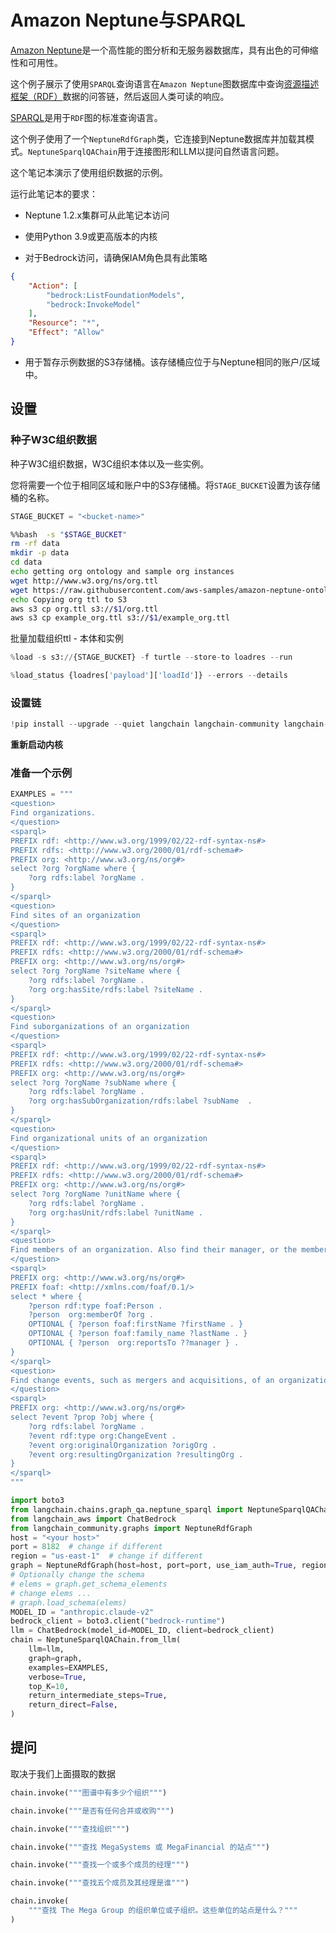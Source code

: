 # Amazon Neptune与SPARQL

[Amazon Neptune](https://aws.amazon.com/neptune/)是一个高性能的图分析和无服务器数据库，具有出色的可伸缩性和可用性。

这个例子展示了使用`SPARQL`查询语言在`Amazon Neptune`图数据库中查询[资源描述框架（RDF）](https://en.wikipedia.org/wiki/Resource_Description_Framework)数据的问答链，然后返回人类可读的响应。

[SPARQL](https://en.wikipedia.org/wiki/SPARQL)是用于`RDF`图的标准查询语言。

这个例子使用了一个`NeptuneRdfGraph`类，它连接到Neptune数据库并加载其模式。`NeptuneSparqlQAChain`用于连接图形和LLM以提问自然语言问题。

这个笔记本演示了使用组织数据的示例。

运行此笔记本的要求：

- Neptune 1.2.x集群可从此笔记本访问

- 使用Python 3.9或更高版本的内核

- 对于Bedrock访问，请确保IAM角色具有此策略

```json
{
    "Action": [
        "bedrock:ListFoundationModels",
        "bedrock:InvokeModel"
    ],
    "Resource": "*",
    "Effect": "Allow"
}
```

- 用于暂存示例数据的S3存储桶。该存储桶应位于与Neptune相同的账户/区域中。

## 设置

### 种子W3C组织数据

种子W3C组织数据，W3C组织本体以及一些实例。

您将需要一个位于相同区域和账户中的S3存储桶。将`STAGE_BUCKET`设置为该存储桶的名称。

```python
STAGE_BUCKET = "<bucket-name>"
```

```bash
%%bash  -s "$STAGE_BUCKET"
rm -rf data
mkdir -p data
cd data
echo getting org ontology and sample org instances
wget http://www.w3.org/ns/org.ttl 
wget https://raw.githubusercontent.com/aws-samples/amazon-neptune-ontology-example-blog/main/data/example_org.ttl 
echo Copying org ttl to S3
aws s3 cp org.ttl s3://$1/org.ttl
aws s3 cp example_org.ttl s3://$1/example_org.ttl
```

批量加载组织ttl - 本体和实例

```python
%load -s s3://{STAGE_BUCKET} -f turtle --store-to loadres --run
```

```python
%load_status {loadres['payload']['loadId']} --errors --details
```

### 设置链

```python
!pip install --upgrade --quiet langchain langchain-community langchain-aws
```

**重新启动内核**

### 准备一个示例

```python
EXAMPLES = """
<question>
Find organizations.
</question>
<sparql>
PREFIX rdf: <http://www.w3.org/1999/02/22-rdf-syntax-ns#> 
PREFIX rdfs: <http://www.w3.org/2000/01/rdf-schema#> 
PREFIX org: <http://www.w3.org/ns/org#> 
select ?org ?orgName where {
    ?org rdfs:label ?orgName .
} 
</sparql>
<question>
Find sites of an organization
</question>
<sparql>
PREFIX rdf: <http://www.w3.org/1999/02/22-rdf-syntax-ns#> 
PREFIX rdfs: <http://www.w3.org/2000/01/rdf-schema#> 
PREFIX org: <http://www.w3.org/ns/org#> 
select ?org ?orgName ?siteName where {
    ?org rdfs:label ?orgName .
    ?org org:hasSite/rdfs:label ?siteName . 
} 
</sparql>
<question>
Find suborganizations of an organization
</question>
<sparql>
PREFIX rdf: <http://www.w3.org/1999/02/22-rdf-syntax-ns#> 
PREFIX rdfs: <http://www.w3.org/2000/01/rdf-schema#> 
PREFIX org: <http://www.w3.org/ns/org#> 
select ?org ?orgName ?subName where {
    ?org rdfs:label ?orgName .
    ?org org:hasSubOrganization/rdfs:label ?subName  .
} 
</sparql>
<question>
Find organizational units of an organization
</question>
<sparql>
PREFIX rdf: <http://www.w3.org/1999/02/22-rdf-syntax-ns#> 
PREFIX rdfs: <http://www.w3.org/2000/01/rdf-schema#> 
PREFIX org: <http://www.w3.org/ns/org#> 
select ?org ?orgName ?unitName where {
    ?org rdfs:label ?orgName .
    ?org org:hasUnit/rdfs:label ?unitName . 
} 
</sparql>
<question>
Find members of an organization. Also find their manager, or the member they report to.
</question>
<sparql>
PREFIX org: <http://www.w3.org/ns/org#> 
PREFIX foaf: <http://xmlns.com/foaf/0.1/> 
select * where {
    ?person rdf:type foaf:Person .
    ?person  org:memberOf ?org .
    OPTIONAL { ?person foaf:firstName ?firstName . }
    OPTIONAL { ?person foaf:family_name ?lastName . }
    OPTIONAL { ?person  org:reportsTo ??manager } .
}
</sparql>
<question>
Find change events, such as mergers and acquisitions, of an organization
</question>
<sparql>
PREFIX org: <http://www.w3.org/ns/org#> 
select ?event ?prop ?obj where {
    ?org rdfs:label ?orgName .
    ?event rdf:type org:ChangeEvent .
    ?event org:originalOrganization ?origOrg .
    ?event org:resultingOrganization ?resultingOrg .
}
</sparql>
"""
```

```python
import boto3
from langchain.chains.graph_qa.neptune_sparql import NeptuneSparqlQAChain
from langchain_aws import ChatBedrock
from langchain_community.graphs import NeptuneRdfGraph
host = "<your host>"
port = 8182  # change if different
region = "us-east-1"  # change if different
graph = NeptuneRdfGraph(host=host, port=port, use_iam_auth=True, region_name=region)
# Optionally change the schema
# elems = graph.get_schema_elements
# change elems ...
# graph.load_schema(elems)
MODEL_ID = "anthropic.claude-v2"
bedrock_client = boto3.client("bedrock-runtime")
llm = ChatBedrock(model_id=MODEL_ID, client=bedrock_client)
chain = NeptuneSparqlQAChain.from_llm(
    llm=llm,
    graph=graph,
    examples=EXAMPLES,
    verbose=True,
    top_K=10,
    return_intermediate_steps=True,
    return_direct=False,
)
```

## 提问

取决于我们上面摄取的数据

```python
chain.invoke("""图谱中有多少个组织""")
```

```python
chain.invoke("""是否有任何合并或收购""")
```

```python
chain.invoke("""查找组织""")
```

```python
chain.invoke("""查找 MegaSystems 或 MegaFinancial 的站点""")
```

```python
chain.invoke("""查找一个或多个成员的经理""")
```

```python
chain.invoke("""查找五个成员及其经理是谁""")
```

```python
chain.invoke(
    """查找 The Mega Group 的组织单位或子组织。这些单位的站点是什么？"""
)
```